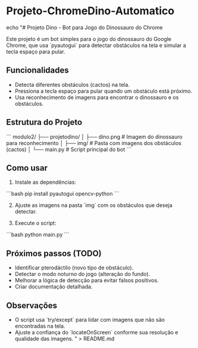 # Projeto-ChromeDino-Automatico
echo "# Projeto Dino - Bot para Jogo do Dinossauro do Chrome

Este projeto é um bot simples para o jogo do dinossauro do Google Chrome, que usa \`pyautogui\` para detectar obstáculos na tela e simular a tecla espaço para pular.

## Funcionalidades

- Detecta diferentes obstáculos (cactos) na tela.
- Pressiona a tecla espaço para pular quando um obstáculo está próximo.
- Usa reconhecimento de imagens para encontrar o dinossauro e os obstáculos.

## Estrutura do Projeto

\`\`\`
modulo2/
├── projetodino/
│   ├── dino.png          # Imagem do dinossauro para reconhecimento
│   ├── img/              # Pasta com imagens dos obstáculos (cactos)
│   └── main.py           # Script principal do bot
\`\`\`

## Como usar

1. Instale as dependências:

\`\`\`bash
pip install pyautogui opencv-python
\`\`\`

2. Ajuste as imagens na pasta \`img\` com os obstáculos que deseja detectar.

3. Execute o script:

\`\`\`bash
python main.py
\`\`\`

## Próximos passos (TODO)

- Identificar pterodáctilo (novo tipo de obstáculo).
- Detectar o modo noturno do jogo (alteração do fundo).
- Melhorar a lógica de detecção para evitar falsos positivos.
- Criar documentação detalhada.

## Observações

- O script usa \`try/except\` para lidar com imagens que não são encontradas na tela.
- Ajuste a confiança do \`locateOnScreen\` conforme sua resolução e qualidade das imagens.
" > README.md
